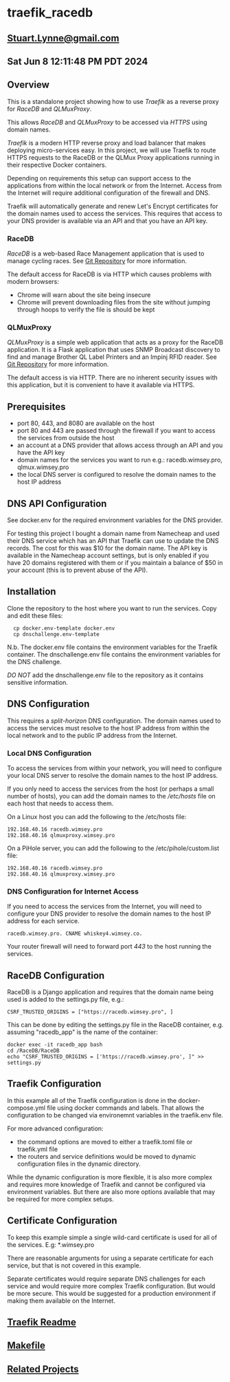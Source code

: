 # traefik_racedb
## Stuart.Lynne@gmail.com
## Sat Jun  8 12:11:48 PM PDT 2024

## Overview

This is a standalone project showing how to use *Traefik* as a reverse proxy for *RaceDB* and *QLMuxProxy*.

This allows *RaceDB* and *QLMuxProxy* to be accessed via *HTTPS* using domain names.

*Traefik* is a modern HTTP reverse proxy and load balancer that makes deploying micro-services easy. 
In this project, we will use Traefik to route HTTPS requests to the RaceDB or the QLMux Proxy applications running in their respective Docker containers.

Depending on requirements this setup can support access to the applications from within the local network or from the Internet. 
Access from the Internet will require additional configuration of the firewall and DNS.

Traefik will automatically generate and renew Let's Encrypt certificates for the domain names used to access the services. 
This requires that access to your DNS provider is available via an API and that you have an API key.


### RaceDB
*RaceDB* is a web-based Race Management application that is used to manage cycling races. 
See [Git Repository](https://github.com/esitarski/RaceDB) for more information.

The default access for RaceDB is via HTTP which causes problems with modern browsers:
- Chrome will warn about the site being insecure
- Chrome will prevent downloading files from the site without jumping through hoops to verify the file is should be kept

### QLMuxProxy
*QLMuxProxy* is a simple web application that acts as a proxy for the RaceDB application. It is a Flask application that uses SNMP Broadcast
discovery to find and manage Brother QL Label Printers and an Impinj RFID reader. See [Git Repository](git@github.com:stuartlynne/qlmux_proxy.git) for more information.

The default access is via HTTP. There are no inherent security issues with this application, but it is convenient to have it available via HTTPS.


## Prerequisites

- port 80, 443, and 8080 are available on the host
- port 80 and 443 are passed through the firewall if you want to access the services from outside the host
- an account at a DNS provider that allows access through an API and you have the API key
- domain names for the services you want to run e.g.: racedb.wimsey.pro, qlmux.wimsey.pro
- the local DNS server is configured to resolve the domain names to the host IP address


## DNS API Configuration
See docker.env for the required environment variables for the DNS provider.

For testing this project I bought a domain name from Namecheap and used their DNS service which has an API that Traefik can use to update the DNS records.
The cost for this was $10 for the domain name. The API key is available in the Namecheap account settings, but is only enabled if you have 20 domains
registered with them or if you maintain a balance of $50 in your account (this is to prevent abuse of the API).


## Installation

Clone the repository to the host where you want to run the services. Copy and edit these files:

```
  cp docker.env-template docker.env
  cp dnschallenge.env-template
```

N.b. The docker.env file contains the environment variables for the Traefik container. 
The dnschallenge.env file contains the environment variables for the DNS challenge.

*DO NOT* add the dnschallenge.env file to the repository as it contains sensitive information.


## DNS Configuration

This requires a *split-horizon* DNS configuration. The domain names used to access the services must resolve to the host IP address
from within the local network and to the public IP address from the Internet.

### Local DNS Configuration

To access the services from within your network, you will need to configure your local DNS server to resolve the domain names to the host IP address.

If you only need to access the services from the host (or perhaps a small number of hosts), 
you can add the domain names to the */etc/hosts* file on each host that needs to access them.

On a Linux host you can add the following to the /etc/hosts file:
```
192.168.40.16 racedb.wimsey.pro
192.168.40.16 qlmuxproxy.wimsey.pro
```

On a PiHole server, you can add the following to the /etc/pihole/custom.list file:
```
192.168.40.16 racedb.wimsey.pro
192.168.40.16 qlmuxproxy.wimsey.pro
```

### DNS Configuration for Internet Access

If you need to access the services from the Internet, you will need to configure your DNS provider to resolve the domain names to the host IP address
for each service.
```
racedb.wimsey.pro. CNAME whiskey4.wimsey.co.
```

Your router firewall will need to forward port *443* to the host running the services.


## RaceDB Configuration

RaceDB is a Django application and requires that the domain name being used is added
to the settings.py file, e.g.:

```
CSRF_TRUSTED_ORIGINS = ["https://racedb.wimsey.pro", ]
```

This can be done by editing the settings.py file in the RaceDB container, e.g. assuming "racedb_app" is the name of the container:
```
docker exec -it racedb_app bash
cd /RaceDB/RaceDB
echo "CSRF_TRUSTED_ORIGINS = ['https://racedb.wimsey.pro', ]" >> settings.py
```

## Traefik Configuration

In this example all of the Traefik configuration is done in the docker-compose.yml file using docker commands and labels.
That allows the configuration to be changed via environemnt variables in the traefik.env file.

For more advanced configuration:
- the command options are moved to either a traefik.toml file or traefik.yml file
- the routers and service definitions would be moved to dynamic configuration files in the dynamic directory.

While the dynamic configuration is more flexible, it is also more complex and requires more knowledge of Traefik and
cannot be configured via environment variables. But there are also more options available that may be required for
more complex setups.

## Certificate Configuration

To keep this example simple a single wild-card certificate is used for all of the services. E.g: *.wimsey.pro

There are reasonable arguments for using a separate certificate for each service, but that is not covered in this example.

Separate certificates would require separate DNS challenges for each service and would require more complex Traefik configuration.
But would be more secure. This would be suggested for a production environment if making them available on the Internet.


## [Traefik Readme](traefik.md)

## [Makefile](makefile.md)

## [Related Projects](related.md)


